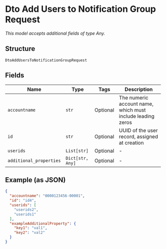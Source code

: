 
# Dto Add Users to Notification Group Request

*This model accepts additional fields of type Any.*

## Structure

`DtoAddUsersToNotificationGroupRequest`

## Fields

| Name | Type | Tags | Description |
|  --- | --- | --- | --- |
| `accountname` | `str` | Optional | The numeric account name, which must include leading zeros |
| `id` | `str` | Optional | UUID of the user record, assigned at creation |
| `userids` | `List[str]` | Optional | - |
| `additional_properties` | `Dict[str, Any]` | Optional | - |

## Example (as JSON)

```json
{
  "accountname": "0000123456-00001",
  "id": "id4",
  "userids": [
    "userids2",
    "userids1"
  ],
  "exampleAdditionalProperty": {
    "key1": "val1",
    "key2": "val2"
  }
}
```

